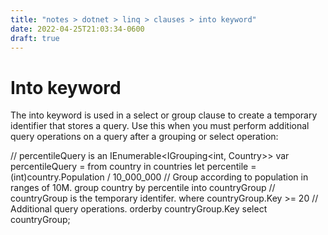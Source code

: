```yaml
---
title: "notes > dotnet > linq > clauses > into keyword"
date: 2022-04-25T21:03:34-0600
draft: true
---
```

# Into keyword
The into keyword is used in a select or group clause to create a temporary identifier that stores a query.
Use this when you must perform additional query operations on a query after a grouping or select operation:

// percentileQuery is an IEnumerable<IGrouping<int, Country>>
var percentileQuery =
from country in countries
let percentile = (int)country.Population / 10_000_000 // Group according to population in ranges of 10M.
group country by percentile into countryGroup  // countryGroup is the temporary identifer.
where countryGroup.Key >= 20 // Additional query operations.
orderby countryGroup.Key
select countryGroup;
